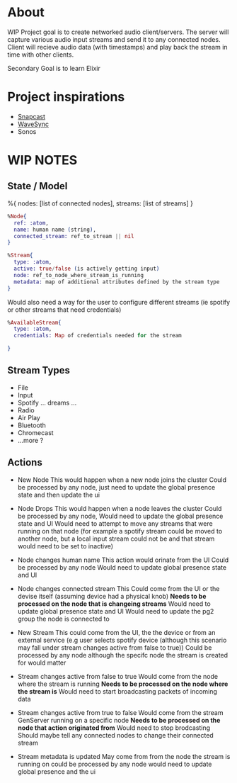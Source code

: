 # About

WIP
Project goal is to create networked audio client/servers. The server will capture various audio input streams and send it to any connected nodes. Client will recieve audio data (with timestamps) and play back the stream in time with other clients. 

Secondary Goal is to learn Elixir

# Project inspirations

- [Snapcast](https://github.com/badaix/snapcast)
- [WaveSync](https://github.com/blaa/WaveSync)
- Sonos

# WIP NOTES
## State / Model
%{
  nodes: [list of connected nodes],
  streams: [list of streams]
}

``` elixir 
%Node{
  ref: :atom,
  name: human name (string),
  connected_stream: ref_to_stream || nil
}
```

```elixir 
%Stream{
  type: :atom, 
  active: true/false (is actively getting input)
  node: ref_to_node_where_stream_is_running
  metadata: map of additional attributes defined by the stream type
}
```

Would also need a way for the user to configure different streams (ie spotify or other streams that need credentials)

```elixir 
%AvailableStream{
  type: :atom,
  credentials: Map of credentials needed for the stream

}

```

## Stream Types
 - File
 - Input
 - Spotify
 ... dreams ...
  - Radio
  - Air Play 
  - Bluetooth
  - Chromecast
  - ...more ?

## Actions
 - New Node
 This would happen when a new node joins the cluster
 Could be processed by any node, just need to update the global presence state and then update the ui

 - Node Drops
 This would happen when a node leaves the cluster
 Could be processed by any node, 
 Would need to update the global presence state and UI
 Would need to attempt to move any streams that were running on that node  (for example a spotify stream could be moved to another node, but a local input stream could not be and that stream would need to be set to inactive)

 - Node changes human name
 This action would orinate from the UI
 Could be processed by any node
 Would need to update global presence state and UI

 - Node changes connected stream
 This Could come from the UI or the devise itself (assuming device had a physical knob)
 __Needs to be processed on the node that is changeing streams__
 Would need to update global presence state and UI
 Would need to update the pg2 group the node is connected to

 - New Stream
 This could come from the UI, the the device or from an external service (e.g user selects spotify device (although this scenario may fall under stream changes active from false to true))
 Could be processed by any node although the specifc node the stream is created for would matter

 - Stream changes active from false to true
 Would come from the node where the stream is running 
 __Needs to be processed on the node where the stream is__
 Would need to start broadcasting packets of incoming data

 - Stream changes active from true to false
 Would come from the stream GenServer running on a specific node
__Needs to be processed on the node that action originated from__
Would need to stop brodcasting
Should maybe tell any connected nodes to change their connected stream

 - Stream metadata is updated
 May come from from the node the stream is running on
could be processed by any node
would need to update global presence and the ui
